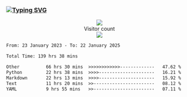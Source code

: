 ### <a href="https://git.io/typing-svg"><img src="https://readme-typing-svg.herokuapp.com?font=Fira+Code&pause=1000&width=435&lines=+Hi+%F0%9F%91%8B+There+is+Chenghow" alt="Typing SVG" /></a>
<p align="center"> 
  <img src="https://github-readme-stats.vercel.app/api?username=chenghow&show_icons=true"><br>
  Visitor count<br>
  <img src="https://profile-counter.glitch.me/chenghow/count.svg">
</p>

<!--START_SECTION:waka-->

```txt
From: 23 January 2023 - To: 22 January 2025

Total Time: 139 hrs 38 mins

Other          66 hrs 30 mins  >>>>>>>>>>>>-------------   47.62 %
Python         22 hrs 38 mins  >>>>---------------------   16.21 %
Markdown       22 hrs 13 mins  >>>>---------------------   15.92 %
Text           11 hrs 20 mins  >>-----------------------   08.12 %
YAML           9 hrs 55 mins   >>-----------------------   07.11 %
```

<!--END_SECTION:waka-->
